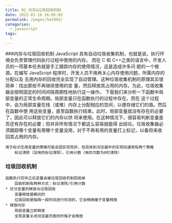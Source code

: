 ```yaml
---
title: 02_内存&垃圾回收机制
date: 2022-01-16 16:05:03
permalink: /pages/5afd95/
categories:
  - javascript
tags:
  - 
---
```


###内存与垃圾回收机制
		JavaScript 具有自动垃圾收集机制，也就是说，执行环境会负责管理代码执行过程中使用的内存。
	而在 C 和 C++之类的语言中，开发人员的一项基本任务就是手工跟踪内存的使用情况，这是造成许多问
	题的一个根源。在编写 JavaScript 程序时，开发人员不用再关心内存使用问题，所需内存的分配以及
	无用内存的回收完全实现了自动管理。这种垃圾收集机制的原理其实很简单：找出那些不再继续使用的变
	量，然后释放其占用的内存。为此，垃圾收集器会按照固定的时间间隔周期性地执行这一操作。
		下面我们来分析一下函数中局部变量的正常生命周期。局部变量只在函数执行的过程中存在。而在
	这个过程中，会为局部变量在栈（或堆）内存上分配相应的空间，以便存储它们的值。然后在函数中使
	用这些变量，直至函数执行结束。此时，局部变量就没有存在的必要了，因此可以释放它们的内存以供
	将来使用。在这种情况下，很容易判断变量是否还有存在的必要；但并非所有情况下都这么容易就能得
	出结论。垃圾收集器必须跟踪哪个变量有用哪个变量没用，对于不再有用的变量打上标记，以备将来收
	回其占用的内存。

	用于标识无用变量的策略可能会因实现而异，但具体到浏览器中的实现则通常有两个策略
		标记清除（没用的标记清除），引用计数（用的次数为0时清除）			

### 垃圾回收机制
	函数执行完毕之后变量会被垃圾回收机制回收掉
		回收机制有两种方式：标记清除/引用计数
	* 区分变量的释放与垃圾回收
		变量释放是瞬间的
		垃圾回收是每隔一段时间进行侦测的，它会稍微缓于变量释放
	* 释放内存
		局部变量立即释放
		全局变量关闭浏览器页面的时候才会释放

